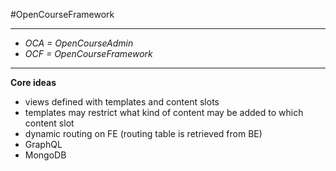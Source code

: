 #OpenCourseFramework
____________________
* *OCA = OpenCourseAdmin*
* *OCF = OpenCourseFramework*
____________________
**Core ideas**
* views defined with templates and content slots
* templates may restrict what kind of content may be added to which content slot
* dynamic routing on FE (routing table is retrieved from BE)
* GraphQL
* MongoDB